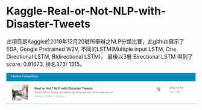 # Kaggle-Real-or-Not-NLP-with-Disaster-Tweets

此項目是Kaggle於2019年12月20號所舉辦之NLP分類比賽，此github展示了EDA, Google Pretrained W2V, 不同的LSTM(Multiple input LSTM, One Directional LSTM, BIdirectional LSTM)。
最後以3層 Birectional LSTM 得到了score: 0.81673, 排名373/ 1315。

![image](https://github.com/chunhan-c/Kaggle-Real-or-Not-NLP-with-Disaster-Tweets/blob/master/Rank%20of%20Real%20or%20Not.png)

